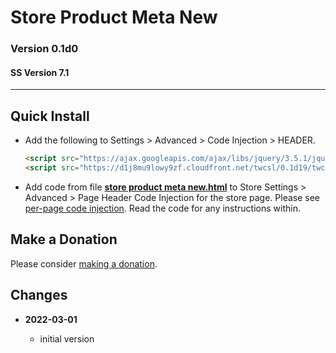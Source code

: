 # Store Product Meta New

### Version 0.1d0

#### SS Version 7.1

---

## Quick Install

* Add the following to Settings > Advanced > Code Injection > HEADER.
  
  ```html
  <script src="https://ajax.googleapis.com/ajax/libs/jquery/3.5.1/jquery.min.js"></script>
  <script src="https://d1j8mu9lowy9zf.cloudfront.net/twcsl/0.1d19/twcsl.js"></script>
  ```
  
* Add code from file
  **[store product meta new.html](store%20product%20meta%20new.html#L1)**
  to Store Settings > Advanced > Page Header Code Injection for the store page.
  Please see
  [per-page code injection](https://support.squarespace.com/hc/en-us/articles/205815908-Using-Code-Injection#toc-per-page-code-injection).
  Read the code for any instructions within.

## Make a Donation

Please consider
[making a donation](https://github.com/tomsWebConsulting/twcsl#make-a-donation).

## Changes

<!-- * **2022-01-10**

  * fix misspelled blurple
  * bumped version to 0.3d1
  -->
* **2022-03-01**

  * initial version
